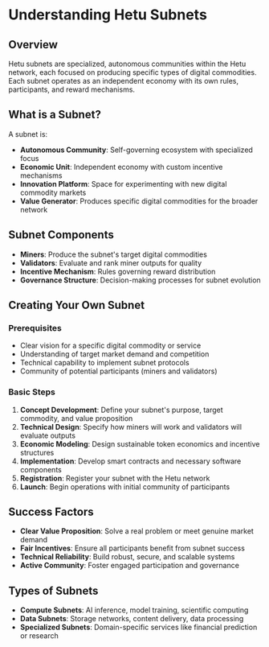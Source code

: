 # Understanding Hetu Subnets

## Overview

Hetu subnets are specialized, autonomous communities within the Hetu network, each focused on producing specific types of digital commodities. Each subnet operates as an independent economy with its own rules, participants, and reward mechanisms.

## What is a Subnet?

A subnet is:
- **Autonomous Community**: Self-governing ecosystem with specialized focus
- **Economic Unit**: Independent economy with custom incentive mechanisms  
- **Innovation Platform**: Space for experimenting with new digital commodity markets
- **Value Generator**: Produces specific digital commodities for the broader network

## Subnet Components
- **Miners**: Produce the subnet's target digital commodities
- **Validators**: Evaluate and rank miner outputs for quality
- **Incentive Mechanism**: Rules governing reward distribution
- **Governance Structure**: Decision-making processes for subnet evolution

## Creating Your Own Subnet

### Prerequisites
- Clear vision for a specific digital commodity or service
- Understanding of target market demand and competition
- Technical capability to implement subnet protocols
- Community of potential participants (miners and validators)

### Basic Steps
1. **Concept Development**: Define your subnet's purpose, target commodity, and value proposition
2. **Technical Design**: Specify how miners will work and validators will evaluate outputs
3. **Economic Modeling**: Design sustainable token economics and incentive structures
4. **Implementation**: Develop smart contracts and necessary software components
5. **Registration**: Register your subnet with the Hetu network
6. **Launch**: Begin operations with initial community of participants

## Success Factors
- **Clear Value Proposition**: Solve a real problem or meet genuine market demand
- **Fair Incentives**: Ensure all participants benefit from subnet success
- **Technical Reliability**: Build robust, secure, and scalable systems
- **Active Community**: Foster engaged participation and governance

## Types of Subnets
- **Compute Subnets**: AI inference, model training, scientific computing
- **Data Subnets**: Storage networks, content delivery, data processing
- **Specialized Subnets**: Domain-specific services like financial prediction or research